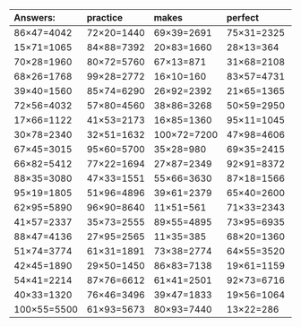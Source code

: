 | Answers: | practice | makes | perfect | ! |
| :--- | :--- | :--- | :--- | :--- |
| 86×47=4042 | 72×20=1440 | 69×39=2691 | 75×31=2325 | 75×60=4500 | 
| 15×71=1065 | 84×88=7392 | 20×83=1660 | 28×13=364 | 31×20=620 | 
| 70×28=1960 | 80×72=5760 | 67×13=871 | 31×68=2108 | 28×66=1848 | 
| 68×26=1768 | 99×28=2772 | 16×10=160 | 83×57=4731 | 41×27=1107 | 
| 39×40=1560 | 85×74=6290 | 26×92=2392 | 21×65=1365 | 37×54=1998 | 
| 72×56=4032 | 57×80=4560 | 38×86=3268 | 50×59=2950 | 56×24=1344 | 
| 17×66=1122 | 41×53=2173 | 16×85=1360 | 95×11=1045 | 19×62=1178 | 
| 30×78=2340 | 32×51=1632 | 100×72=7200 | 47×98=4606 | 82×71=5822 | 
| 67×45=3015 | 95×60=5700 | 35×28=980 | 69×35=2415 | 39×43=1677 | 
| 66×82=5412 | 77×22=1694 | 27×87=2349 | 92×91=8372 | 67×49=3283 | 
| 88×35=3080 | 47×33=1551 | 55×66=3630 | 87×18=1566 | 77×45=3465 | 
| 95×19=1805 | 51×96=4896 | 39×61=2379 | 65×40=2600 | 58×15=870 | 
| 62×95=5890 | 96×90=8640 | 11×51=561 | 71×33=2343 | 72×12=864 | 
| 41×57=2337 | 35×73=2555 | 89×55=4895 | 73×95=6935 | 90×16=1440 | 
| 88×47=4136 | 27×95=2565 | 11×35=385 | 68×20=1360 | 24×27=648 | 
| 51×74=3774 | 61×31=1891 | 73×38=2774 | 64×55=3520 | 57×13=741 | 
| 42×45=1890 | 29×50=1450 | 86×83=7138 | 19×61=1159 | 90×65=5850 | 
| 54×41=2214 | 87×76=6612 | 61×41=2501 | 92×73=6716 | 67×71=4757 | 
| 40×33=1320 | 76×46=3496 | 39×47=1833 | 19×56=1064 | 80×57=4560 | 
| 100×55=5500 | 61×93=5673 | 80×93=7440 | 13×22=286 | 42×100=4200 | 

